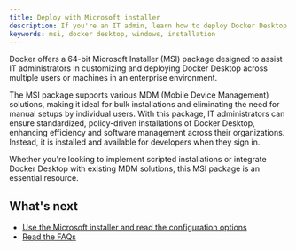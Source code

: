 ```yaml
---
title: Deploy with Microsoft installer
description: If you're an IT admin, learn how to deploy Docker Desktop with Microsoft installer
keywords: msi, docker desktop, windows, installation
---
```

 
Docker offers a 64-bit Microsoft Installer (MSI) package designed to assist IT administrators in customizing and deploying Docker Desktop across multiple users or machines in an enterprise environment. 

The MSI package supports various MDM (Mobile Device Management) solutions, making it ideal for bulk installations and eliminating the need for manual setups by individual users. With this package, IT administrators can ensure standardized, policy-driven installations of Docker Desktop, enhancing efficiency and software management across their organizations. Instead, it is installed and available for developers when they sign in. 

Whether you're looking to implement scripted installations or integrate Docker Desktop with existing MDM solutions, this MSI package is an essential resource.


## What's next

- [Use the Microsoft installer and read the configuration options](install-and-configure.md)
- [Read the FAQs](faq.md)